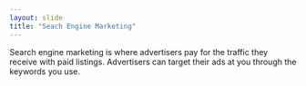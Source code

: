 ```yaml
---
layout: slide
title: "Seach Engine Marketing"
---
```


Search engine marketing is where advertisers pay for the traffic they receive with paid listings. Advertisers can target their ads at you through the keywords you use.
